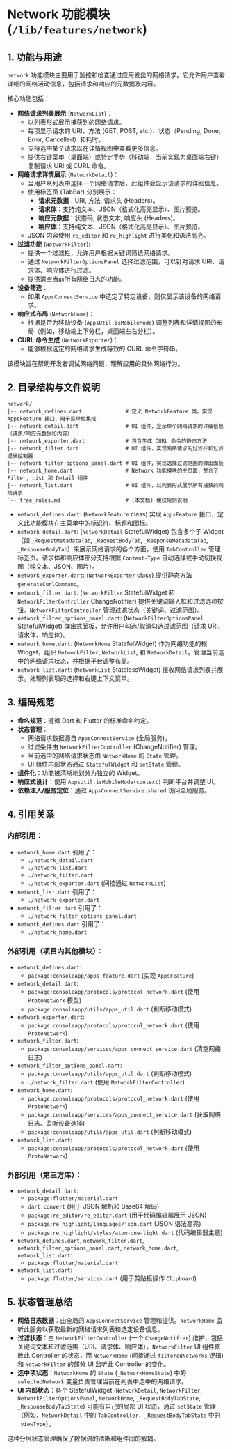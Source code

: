 # Network 功能模块 (`/lib/features/network`)

## 1. 功能与用途

`network` 功能模块主要用于监控和检查通过应用发出的网络请求。它允许用户查看详细的网络活动信息，包括请求和响应的元数据及内容。

核心功能包括：

*   **网络请求列表展示** (`NetworkList`)：
    *   以列表形式展示捕获到的网络请求。
    *   每项显示请求的 URI、方法 (GET, POST, etc.)、状态（Pending, Done, Error, Cancelled）和耗时。
    *   支持选中某个请求以在详情视图中查看更多信息。
    *   提供右键菜单（桌面端）或特定手势（移动端，当前实现为桌面端右键）复制请求 URI 或 CURL 命令。
*   **网络请求详情展示** (`NetworkDetail`)：
    *   当用户从列表中选择一个网络请求后，此组件会显示该请求的详细信息。
    *   使用标签页 (TabBar) 分别展示：
        *   **请求元数据**：URI, 方法, 请求头 (Headers)。
        *   **请求体**：支持纯文本、JSON（格式化高亮显示）、图片预览。
        *   **响应元数据**：状态码, 状态文本, 响应头 (Headers)。
        *   **响应体**：支持纯文本、JSON（格式化高亮显示）、图片预览。
    *   JSON 内容使用 `re_editor` 和 `re_highlight` 进行美化和语法高亮。
*   **过滤功能** (`NetworkFilter`):
    *   提供一个过滤栏，允许用户根据关键词筛选网络请求。
    *   通过 `NetworkFilterOptionsPanel` 选择过滤范围，可以针对请求 URI、请求体、响应体进行过滤。
    *   提供清空当前所有网络日志的功能。
*   **设备筛选**：
    *   如果 `AppsConnectService` 中选定了特定设备，则仅显示该设备的网络请求。
*   **响应式布局** (`NetworkHome`)：
    *   根据是否为移动设备 (`AppsUtil.isMobileMode`) 调整列表和详情视图的布局（例如，移动端上下分栏，桌面端左右分栏）。
*   **CURL 命令生成** (`NetworkExporter`)：
    *   能够根据选定的网络请求生成等效的 CURL 命令字符串。

该模块旨在帮助开发者调试网络问题，理解应用的具体网络行为。

## 2. 目录结构与文件说明

```
network/
|-- network_defines.dart              # 定义 NetworkFeature 类，实现 AppsFeature 接口，用于菜单栏集成
|-- network_detail.dart               # UI 组件，显示单个网络请求的详细信息（请求/响应元数据和内容）
|-- network_exporter.dart             # 包含生成 CURL 命令的静态方法
|-- network_filter.dart               # UI 组件，实现网络请求的过滤栏和过滤逻辑控制器
|-- network_filter_options_panel.dart # UI 组件，实现选择过滤范围的弹出面板
|-- network_home.dart                 # Network 功能模块的主页面，整合了 Filter, List 和 Detail 组件
|-- network_list.dart                 # UI 组件，以列表形式展示所有捕获的网络请求
`-- trae_rules.md                     # (本文档) 模块规则说明
```

*   `network_defines.dart`: (`NetworkFeature` class) 实现 `AppsFeature` 接口，定义此功能模块在主菜单中的标识符、标题和图标。
*   `network_detail.dart`: (`NetworkDetail` StatefulWidget) 包含多个子 Widget（如 `_RequestMetadataTab`, `_RequestBodyTab`, `_ResponseMetadataTab`, `_ResponseBodyTab`）来展示网络请求的各个方面。使用 `TabController` 管理标签页。请求体和响应体部分支持根据 `Content-Type` 自动选择或手动切换视图（纯文本、JSON、图片）。
*   `network_exporter.dart`: (`NetworkExporter` class) 提供静态方法 `generateCurlCommand`。
*   `network_filter.dart`: (`NetworkFilter` StatefulWidget 和 `NetworkFilterController` ChangeNotifier) 提供关键词输入框和过滤选项按钮。`NetworkFilterController` 管理过滤状态（关键词、过滤范围）。
*   `network_filter_options_panel.dart`: (`NetworkFilterOptionsPanel` StatefulWidget) 弹出式面板，允许用户勾选/取消勾选过滤范围（请求 URI、请求体、响应体）。
*   `network_home.dart`: (`NetworkHome` StatefulWidget) 作为网络功能的根 Widget，组织 `NetworkFilter`, `NetworkList`, 和 `NetworkDetail`。管理当前选中的网络请求状态，并根据平台调整布局。
*   `network_list.dart`: (`NetworkList` StatelessWidget) 接收网络请求列表并展示。处理列表项的选择和右键上下文菜单。

## 3. 编码规范

*   **命名规范**：遵循 Dart 和 Flutter 的标准命名约定。
*   **状态管理**：
    *   网络请求数据源自 `AppsConnectService` (全局服务)。
    *   过滤条件由 `NetworkFilterController` (ChangeNotifier) 管理。
    *   当前选中的网络请求状态由 `NetworkHome` 的 `State` 管理。
    *   UI 组件内部状态通过 `StatefulWidget` 和 `setState` 管理。
*   **组件化**：功能被清晰地划分为独立的 Widget。
*   **响应式设计**：使用 `AppsUtil.isMobileMode(context)` 判断平台并调整 UI。
*   **依赖注入/服务定位**：通过 `AppsConnectService.shared` 访问全局服务。

## 4. 引用关系

### 内部引用：

*   `network_home.dart` 引用了：
    *   `./network_detail.dart`
    *   `./network_list.dart`
    *   `./network_filter.dart`
    *   `./network_exporter.dart` (间接通过 `NetworkList`)
*   `network_list.dart` 引用了：
    *   `./network_exporter.dart`
*   `network_filter.dart` 引用了：
    *   `./network_filter_options_panel.dart`
*   `network_defines.dart` 引用了：
    *   `./network_home.dart`

### 外部引用（项目内其他模块）：

*   `network_defines.dart`:
    *   `package:consoleapp/apps_feature.dart` (实现 `AppsFeature`)
*   `network_detail.dart`:
    *   `package:consoleapp/protocols/protocol_network.dart` (使用 `ProtoNetwork` 模型)
    *   `package:consoleapp/utils/apps_util.dart` (判断移动模式)
*   `network_exporter.dart`:
    *   `package:consoleapp/protocols/protocol_network.dart` (使用 `ProtoNetwork`)
*   `network_filter.dart`:
    *   `package:consoleapp/services/apps_connect_service.dart` (清空网络日志)
*   `network_filter_options_panel.dart`:
    *   `package:consoleapp/utils/apps_util.dart` (判断移动模式)
    *   `./network_filter.dart` (使用 `NetworkFilterController`)
*   `network_home.dart`:
    *   `package:consoleapp/protocols/protocol_network.dart` (使用 `ProtoNetwork`)
    *   `package:consoleapp/services/apps_connect_service.dart` (获取网络日志、监听设备选择)
    *   `package:consoleapp/utils/apps_util.dart` (判断移动模式)
*   `network_list.dart`:
    *   `package:consoleapp/protocols/protocol_network.dart` (使用 `ProtoNetwork`)

### 外部引用（第三方库）：

*   `network_detail.dart`:
    *   `package:flutter/material.dart`
    *   `dart:convert` (用于 JSON 解析和 Base64 解码)
    *   `package:re_editor/re_editor.dart` (用于代码编辑器展示 JSON)
    *   `package:re_highlight/languages/json.dart` (JSON 语法高亮)
    *   `package:re_highlight/styles/atom-one-light.dart` (代码编辑器主题)
*   `network_defines.dart`, `network_filter.dart`, `network_filter_options_panel.dart`, `network_home.dart`, `network_list.dart`:
    *   `package:flutter/material.dart`
*   `network_list.dart`:
    *   `package:flutter/services.dart` (用于剪贴板操作 `Clipboard`)

## 5. 状态管理总结

*   **网络日志数据**：由全局的 `AppsConnectService` 管理和提供。`NetworkHome` 监听此服务以获取最新的网络请求列表和选定设备信息。
*   **过滤状态**：由 `NetworkFilterController` (一个 `ChangeNotifier`) 维护，包括关键词文本和过滤范围（URI、请求体、响应体）。`NetworkFilter` UI 组件修改此 Controller 的状态，而 `NetworkHome` (间接通过 `filteredNetworks` 逻辑) 和 `NetworkFilter` 的部分 UI 监听此 Controller 的变化。
*   **选中项状态**：`NetworkHome` 的 `State` (`_NetworkHomeState`) 中的 `selectedNetwork` 变量负责管理当前在列表中选中的网络请求。
*   **UI 内部状态**：各个 StatefulWidget (`NetworkDetail`, `NetworkFilter`, `NetworkFilterOptionsPanel`, `NetworkHome`, `_RequestBodyTabState`, `_ResponseBodyTabState`) 可能有自己的局部 UI 状态，通过 `setState` 管理（例如，`NetworkDetail` 中的 `TabController`，`_RequestBodyTabState` 中的 `_viewType`）。

这种分层状态管理确保了数据流的清晰和组件间的解耦。
